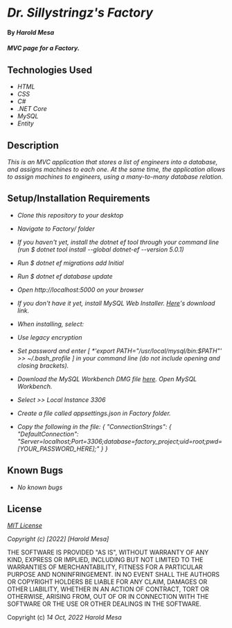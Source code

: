 # _Dr. Sillystringz's Factory_

#### By _**Harold Mesa**_

#### _MVC page for a Factory._

## Technologies Used

* _HTML_
* _CSS_
* _C#_
* _.NET Core_
* _MySQL_
* _Entity_

## Description

_This is an MVC application that stores a list of engineers into a database, and assigns machines to each one. At the same time, the application allows to assign machines to engineers, using a many-to-many database relation._ 

## Setup/Installation Requirements

* _Clone this repository to your desktop_
* _Navigate to Factory/ folder_
* _If you haven't yet, install the dotnet ef tool through your command line (run $ dotnet tool install --global dotnet-ef --version 5.0.1)_
* _Run $ dotnet ef migrations add Initial_
* _Run $ dotnet ef database update_
* _Open http://localhost:5000 on your browser_

* _If you don't have it yet, install MySQL Web Installer. [Here](https://dev.mysql.com/downloads/installer/)'s download link._
* _When installing, select:_ 
* _Use legacy encryption_
* _Set password and enter [ *'export PATH="/usr/local/mysql/bin:$PATH"' >> ~/.bash_profile ] in your command line (do not include opening and closing brackets)._

* _Download the MySQL Workbench DMG file [here](https://dev.mysql.com/downloads/file/?id=484391). Open MySQL Workbench._
* _Select >> Local Instance 3306_
* _Create a file called appsettings.json in Factory folder._
* _Copy the following in the file:_
 _{ "ConnectionStrings": { "DefaultConnection": "Server=localhost;Port=3306;database=factory_project;uid=root;pwd=[YOUR_PASSWORD_HERE];" } }_

## Known Bugs

* _No known bugs_

## License

_[MIT License](https://en.wikipedia.org/wiki/MIT_License)_

_Copyright (c) [2022] [Harold Mesa]_

THE SOFTWARE IS PROVIDED "AS IS", WITHOUT WARRANTY OF ANY KIND, EXPRESS OR
IMPLIED, INCLUDING BUT NOT LIMITED TO THE WARRANTIES OF MERCHANTABILITY,
FITNESS FOR A PARTICULAR PURPOSE AND NONINFRINGEMENT. IN NO EVENT SHALL THE
AUTHORS OR COPYRIGHT HOLDERS BE LIABLE FOR ANY CLAIM, DAMAGES OR OTHER
LIABILITY, WHETHER IN AN ACTION OF CONTRACT, TORT OR OTHERWISE, ARISING FROM,
OUT OF OR IN CONNECTION WITH THE SOFTWARE OR THE USE OR OTHER DEALINGS IN THE
SOFTWARE.

Copyright (c) _14 Oct, 2022_ _Harold Mesa_
